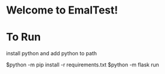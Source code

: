 # Welcome to EmalTest!

# To Run
install python and add python to path

$python -m pip install -r requirements.txt
$python -m flask run